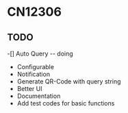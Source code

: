 # CN12306


## TODO
-[] Auto Query  -- doing
- Configurable
- Notification
- Generate QR-Code with query string
- Better UI
- Documentation
- Add test codes for basic functions